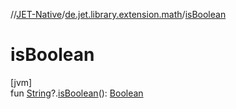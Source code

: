 //[JET-Native](../../index.md)/[de.jet.library.extension.math](index.md)/[isBoolean](is-boolean.md)

# isBoolean

[jvm]\
fun [String](https://kotlinlang.org/api/latest/jvm/stdlib/kotlin/-string/index.html)?.[isBoolean](is-boolean.md)(): [Boolean](https://kotlinlang.org/api/latest/jvm/stdlib/kotlin/-boolean/index.html)
